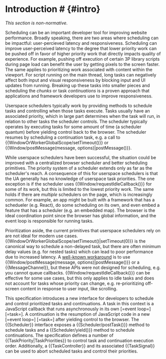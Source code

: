 # Introduction # {#intro}

<div class="non-normative">

*This section is non-normative.*

Scheduling can be an important developer tool for improving website
performance. Broadly speaking, there are two areas where scheduling can be
impactful: user-percieved latency and responsiveness. Scheduling can improve
user-perceived latency to the degree that lower priority work can be pushed off
in favor of higher priority work that directly impacts quality of experience.
For example, pushing off execution of certain 3P library scripts during page
load can benefit the user by getting pixels to the screen faster. The same
applies to prioritizing work associated with content within the viewport. For
script running on the main thread, long tasks can negatively affect both input
and visual responsiveness by blocking input and UI updates from running.
Breaking up these tasks into smaller pieces and scheduling the *chunks* or task
*continuations* is a proven approach that applications and framework developers
use to improve responsiveness.

Userspace schedulers typically work by providing methods to schedule tasks and
controlling when those tasks execute. Tasks usually have an associated
priority, which in large part determines when the task will run, in relation to
other tasks the scheduler controls. The scheduler typically operates by
executing tasks for some amount of time (a scheduler quantum) before yielding
control back to the browser. The scheduler resumes by scheduling a continuation
task, e.g. a call to {{WindowOrWorkerGlobalScope/setTimeout()}} or
{{Window/postMessage(message, options)|postMessage()}}.

While userspace schedulers have been successful, the situation could be
improved with a centralized browser scheduler and better scheduling primitives.
The priority system of a scheduler extends only as far as the scheduler's
reach.  A consequence of this for userspace schedulers is that the UA generally
has no knowledge of userspace task priorities. The one exception is if the
scheduler uses {{Window/requestIdleCallback()}} for some of its work, but this
is limited to the lowest priority work. The same holds if there are *multiple*
schedulers on the page, which is increasingly common. For example, an app might
be built with a framework that has a schedueler (e.g. React), do some
scheduling on its own, and even embed a feature that has a scheduler (e.g. an
embedded map). The browser is the ideal coordination point since the browser
has global information, and the event loop is responsible for running tasks.

Prioritization aside, the current primitives that userspace schedulers rely on
are not ideal for modern use cases.
{{WindowOrWorkerGlobalScope/setTimeout()|setTimeout(0)}} is the canonical way to
schedule a non-delayed task, but there are often minimum delay values (e.g. for
nested tasks) which can lead to poor performance due to increased latency. A
[well-known workaround](https://dbaron.org/log/20100309-faster-timeouts) is to
use {{Window/postMessage(message, options)|postMessage()}} or a
{{MessageChannel}}, but these APIs were not designed for scheduling, e.g. you
cannot queue callbacks. {{Window/requestIdleCallback()}} can be effective for
some use cases, but this only applies to idle tasks and does not account for
tasks whose priority can change, e.g. re-prioritizing off-screen content in
response to user input, like scrolling.

This specification introduces a new interface for developers to schedule and
control prioritized tasks and continuations. A task in this context is a
JavaScript callback that runs asynchronously in its own [=event loop=] [=task=].
A continuation is the resumption of JavaScript code in a new [=event loop=]
[=task=] after yielding control to the browser. The {{Scheduler}} interface
exposes a {{Scheduler/postTask()}} method to schedule tasks and a
{{Scheduler/yield()}} method to schedule continuations. The specification
defines a number of {{TaskPriority|TaskPriorities}} to control task and
continuation execution order. Additionally, a {{TaskController}} and its
associated {{TaskSignal}} can be used to abort scheduled tasks and control their
priorities.

</div>
